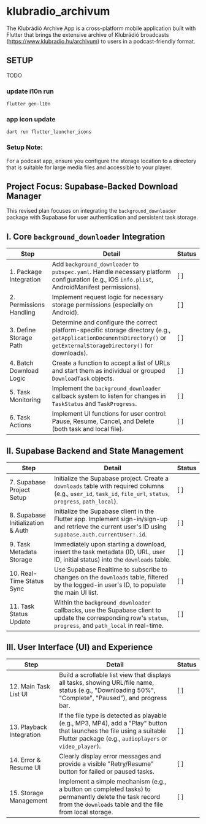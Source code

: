 # klubradio_archivum

The Klubrádió Archive App is a cross-platform mobile application built with Flutter that brings the extensive archive of Klubrádió broadcasts (https://www.klubradio.hu/archivum) to users in a podcast-friendly format.

## SETUP

TODO

### update i10n run

`flutter gen-l10n`

### app icon update
`dart run flutter_launcher_icons`


### Setup Note:
For a podcast app, ensure you configure the storage location to a directory
that is suitable for large media files and accessible to your player.

## Project Focus: Supabase-Backed Download Manager

This revised plan focuses on integrating the `background_downloader` package with Supabase for user authentication and persistent task storage.

## I. Core `background_downloader` Integration

| Step                    | Detail                                                                                                                                                                 | Status |
|-------------------------|------------------------------------------------------------------------------------------------------------------------------------------------------------------------|--------|
| 1. Package Integration  | Add `background_downloader` to `pubspec.yaml`. Handle necessary platform configuration (e.g., iOS `info.plist`, AndroidManifest permissions).                          | [ ]    |
| 2. Permissions Handling | Implement request logic for necessary storage permissions (especially on Android).                                                                                     | [ ]    |
| 3. Define Storage Path  | Determine and configure the correct platform-specific storage directory (e.g., `getApplicationDocumentsDirectory()` or `getExternalStorageDirectory()` for downloads). | [ ]    |
| 4. Batch Download Logic | Create a function to accept a list of URLs and start them as individual or grouped `DownloadTask` objects.                                                             | [ ]    |
| 5. Task Monitoring      | Implement the `background_downloader` callback system to listen for changes in `TaskStatus` and `TaskProgress`.                                                        | [ ]    |
| 6. Task Actions         | Implement UI functions for user control: Pause, Resume, Cancel, and Delete (both task and local file).                                                                 | [ ]    |

## II. Supabase Backend and State Management

| Step                              | Detail                                                                                                                                                          | Status |
|-----------------------------------|-----------------------------------------------------------------------------------------------------------------------------------------------------------------|--------|
| 7. Supabase Project Setup         | Initialize the Supabase project. Create a `downloads` table with required columns (e.g., `user_id`, `task_id`, `file_url`, `status`, `progress`, `path_local`). | [ ]    |
| 8. Supabase Initialization & Auth | Initialize the Supabase client in the Flutter app. Implement sign-in/sign-up and retrieve the current user's ID using `supabase.auth.currentUser!.id`.          | [ ]    |
| 9. Task Metadata Storage          | Immediately upon starting a download, insert the task metadata (ID, URL, user ID, initial status) into the `downloads` table.                                   | [ ]    |
| 10. Real-Time Status Sync         | Use Supabase Realtime to subscribe to changes on the `downloads` table, filtered by the logged-in user's ID, to populate the main UI list.                      | [ ]    |
| 11. Task Status Update            | Within the `background_downloader` callbacks, use the Supabase client to update the corresponding row's `status`, `progress`, and `path_local` in real-time.    | [ ]    |

## III. User Interface (UI) and Experience

| Step                     | Detail                                                                                                                                                                           | Status |
|--------------------------|----------------------------------------------------------------------------------------------------------------------------------------------------------------------------------|--------|
| 12. Main Task List UI    | Build a scrollable list view that displays all tasks, showing URL/file name, status (e.g., "Downloading 50%", "Complete", "Paused"), and progress bar.                           | [ ]    |
| 13. Playback Integration | If the file type is detected as playable (e.g., MP3, MP4), add a "Play" button that launches the file using a suitable Flutter package (e.g., `audioplayers` or `video_player`). | [ ]    |
| 14. Error & Resume UI    | Clearly display error messages and provide a visible "Retry/Resume" button for failed or paused tasks.                                                                           | [ ]    |
| 15. Storage Management   | Implement a simple mechanism (e.g., a button on completed tasks) to permanently delete the task record from the `downloads` table and the file from local storage.               | [ ]    |

